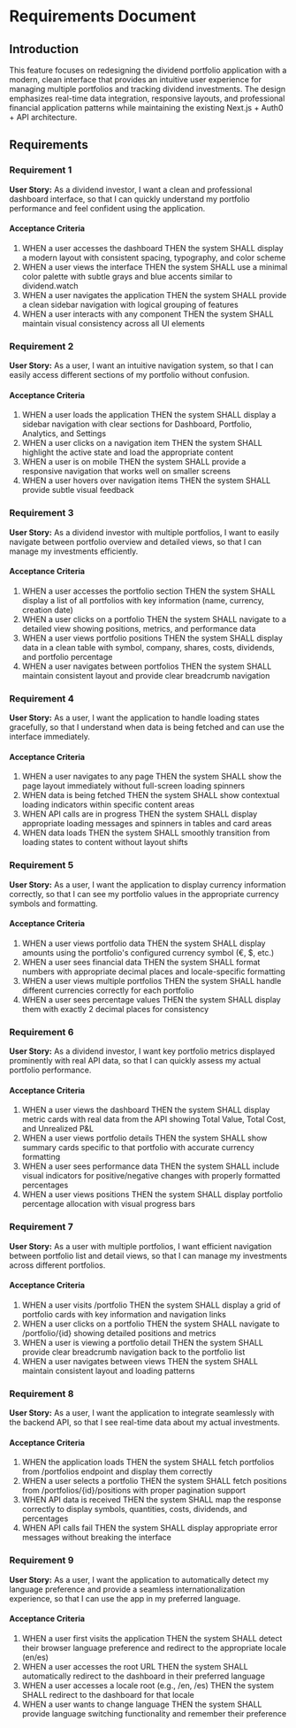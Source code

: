 # Requirements Document

## Introduction

This feature focuses on redesigning the dividend portfolio application with a modern, clean interface that provides an intuitive user experience for managing multiple portfolios and tracking dividend investments. The design emphasizes real-time data integration, responsive layouts, and professional financial application patterns while maintaining the existing Next.js + Auth0 + API architecture.

## Requirements

### Requirement 1

**User Story:** As a dividend investor, I want a clean and professional dashboard interface, so that I can quickly understand my portfolio performance and feel confident using the application.

#### Acceptance Criteria

1. WHEN a user accesses the dashboard THEN the system SHALL display a modern layout with consistent spacing, typography, and color scheme
2. WHEN a user views the interface THEN the system SHALL use a minimal color palette with subtle grays and blue accents similar to dividend.watch
3. WHEN a user navigates the application THEN the system SHALL provide a clean sidebar navigation with logical grouping of features
4. WHEN a user interacts with any component THEN the system SHALL maintain visual consistency across all UI elements

### Requirement 2

**User Story:** As a user, I want an intuitive navigation system, so that I can easily access different sections of my portfolio without confusion.

#### Acceptance Criteria

1. WHEN a user loads the application THEN the system SHALL display a sidebar navigation with clear sections for Dashboard, Portfolio, Analytics, and Settings
2. WHEN a user clicks on a navigation item THEN the system SHALL highlight the active state and load the appropriate content
3. WHEN a user is on mobile THEN the system SHALL provide a responsive navigation that works well on smaller screens
4. WHEN a user hovers over navigation items THEN the system SHALL provide subtle visual feedback

### Requirement 3

**User Story:** As a dividend investor with multiple portfolios, I want to easily navigate between portfolio overview and detailed views, so that I can manage my investments efficiently.

#### Acceptance Criteria

1. WHEN a user accesses the portfolio section THEN the system SHALL display a list of all portfolios with key information (name, currency, creation date)
2. WHEN a user clicks on a portfolio THEN the system SHALL navigate to a detailed view showing positions, metrics, and performance data
3. WHEN a user views portfolio positions THEN the system SHALL display data in a clean table with symbol, company, shares, costs, dividends, and portfolio percentage
4. WHEN a user navigates between portfolios THEN the system SHALL maintain consistent layout and provide clear breadcrumb navigation

### Requirement 4

**User Story:** As a user, I want the application to handle loading states gracefully, so that I understand when data is being fetched and can use the interface immediately.

#### Acceptance Criteria

1. WHEN a user navigates to any page THEN the system SHALL show the page layout immediately without full-screen loading spinners
2. WHEN data is being fetched THEN the system SHALL show contextual loading indicators within specific content areas
3. WHEN API calls are in progress THEN the system SHALL display appropriate loading messages and spinners in tables and card areas
4. WHEN data loads THEN the system SHALL smoothly transition from loading states to content without layout shifts

### Requirement 5

**User Story:** As a user, I want the application to display currency information correctly, so that I can see my portfolio values in the appropriate currency symbols and formatting.

#### Acceptance Criteria

1. WHEN a user views portfolio data THEN the system SHALL display amounts using the portfolio's configured currency symbol (€, $, etc.)
2. WHEN a user sees financial data THEN the system SHALL format numbers with appropriate decimal places and locale-specific formatting
3. WHEN a user views multiple portfolios THEN the system SHALL handle different currencies correctly for each portfolio
4. WHEN a user sees percentage values THEN the system SHALL display them with exactly 2 decimal places for consistency

### Requirement 6

**User Story:** As a dividend investor, I want key portfolio metrics displayed prominently with real API data, so that I can quickly assess my actual portfolio performance.

#### Acceptance Criteria

1. WHEN a user views the dashboard THEN the system SHALL display metric cards with real data from the API showing Total Value, Total Cost, and Unrealized P&L
2. WHEN a user views portfolio details THEN the system SHALL show summary cards specific to that portfolio with accurate currency formatting
3. WHEN a user sees performance data THEN the system SHALL include visual indicators for positive/negative changes with properly formatted percentages
4. WHEN a user views positions THEN the system SHALL display portfolio percentage allocation with visual progress bars

### Requirement 7

**User Story:** As a user with multiple portfolios, I want efficient navigation between portfolio list and detail views, so that I can manage my investments across different portfolios.

#### Acceptance Criteria

1. WHEN a user visits /portfolio THEN the system SHALL display a grid of portfolio cards with key information and navigation links
2. WHEN a user clicks on a portfolio THEN the system SHALL navigate to /portfolio/{id} showing detailed positions and metrics
3. WHEN a user is viewing a portfolio detail THEN the system SHALL provide clear breadcrumb navigation back to the portfolio list
4. WHEN a user navigates between views THEN the system SHALL maintain consistent layout and loading patterns

### Requirement 8

**User Story:** As a user, I want the application to integrate seamlessly with the backend API, so that I see real-time data about my actual investments.

#### Acceptance Criteria

1. WHEN the application loads THEN the system SHALL fetch portfolios from /portfolios endpoint and display them correctly
2. WHEN a user selects a portfolio THEN the system SHALL fetch positions from /portfolios/{id}/positions with proper pagination support
3. WHEN API data is received THEN the system SHALL map the response correctly to display symbols, quantities, costs, dividends, and percentages
4. WHEN API calls fail THEN the system SHALL display appropriate error messages without breaking the interface

### Requirement 9

**User Story:** As a user, I want the application to automatically detect my language preference and provide a seamless internationalization experience, so that I can use the app in my preferred language.

#### Acceptance Criteria

1. WHEN a user first visits the application THEN the system SHALL detect their browser language preference and redirect to the appropriate locale (en/es)
2. WHEN a user accesses the root URL THEN the system SHALL automatically redirect to the dashboard in their preferred language
3. WHEN a user accesses a locale root (e.g., /en, /es) THEN the system SHALL redirect to the dashboard for that locale
4. WHEN a user wants to change language THEN the system SHALL provide language switching functionality and remember their preference